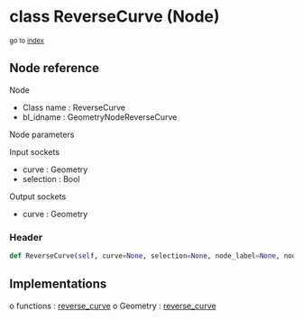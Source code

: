 # class ReverseCurve (Node)

<sub>go to [index](/docs/index.md)</sub>

## Node reference

Node
 - Class name : ReverseCurve
 - bl_idname : GeometryNodeReverseCurve

Node parameters

Input sockets
 - curve : Geometry
 - selection : Bool

Output sockets
 - curve : Geometry

### Header

``` python
def ReverseCurve(self, curve=None, selection=None, node_label=None, node_color=None):
```

## Implementations

o functions : [reverse_curve](/docs/GeoNodes_classes/reverse_curve.md)
o Geometry : [reverse_curve](/docs/GeoNodes_classes/reverse_curve.md) 

